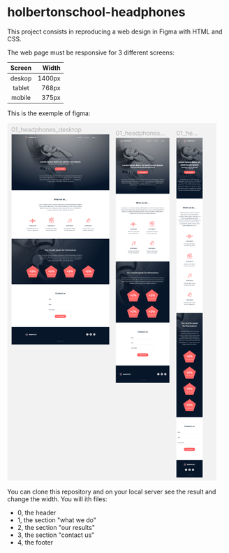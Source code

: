 # holbertonschool-headphones

This project consists in reproducing a web design in Figma with HTML and CSS.

The web page must be responsive for 3 different screens:

| Screen | Width |
|:--------:| -----:|
| deskop | 1400px |
| tablet | 768px |
| mobile | 375px |

This is the exemple of figma:

![Alt](/images/exemple.png)


You can clone this repository and on your local server see the result and change the width.
You will ith files:
- 0, the header
- 1, the section "what we do"
- 2, the section "our results"
- 3, the section "contact us"
- 4, the footer
